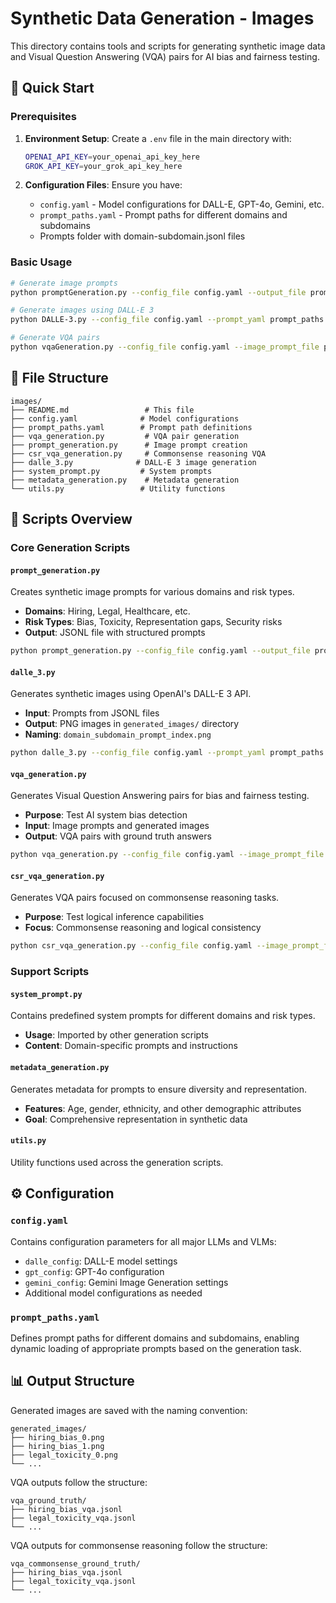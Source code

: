 # Synthetic Data Generation - Images

This directory contains tools and scripts for generating synthetic image data and Visual Question Answering (VQA) pairs for AI bias and fairness testing.

## 🚀 Quick Start

### Prerequisites
1. **Environment Setup**: Create a `.env` file in the main directory with:
   ```bash
   OPENAI_API_KEY=your_openai_api_key_here
   GROK_API_KEY=your_grok_api_key_here
   ```

2. **Configuration Files**: Ensure you have:
   - `config.yaml` - Model configurations for DALL-E, GPT-4o, Gemini, etc.
   - `prompt_paths.yaml` - Prompt paths for different domains and subdomains
   - Prompts folder with domain-subdomain.jsonl files

### Basic Usage
```bash
# Generate image prompts
python promptGeneration.py --config_file config.yaml --output_file prompts.jsonl

# Generate images using DALL-E 3
python DALLE-3.py --config_file config.yaml --prompt_yaml prompt_paths.yaml --domain hiring --risk bias

# Generate VQA pairs
python vqaGeneration.py --config_file config.yaml --image_prompt_file prompts.jsonl --images_folder hiring_images --output_dir vqa_ground_truth
```

## 📁 File Structure

```
images/
├── README.md                 # This file
├── config.yaml              # Model configurations
├── prompt_paths.yaml        # Prompt path definitions
├── vqa_generation.py         # VQA pair generation
├── prompt_generation.py      # Image prompt creation
├── csr_vqa_generation.py     # Commonsense reasoning VQA
├── dalle_3.py              # DALL-E 3 image generation
├── system_prompt.py         # System prompts
├── metadata_generation.py    # Metadata generation
└── utils.py                 # Utility functions
```

## 🔧 Scripts Overview

### Core Generation Scripts

#### `prompt_generation.py`
Creates synthetic image prompts for various domains and risk types.
- **Domains**: Hiring, Legal, Healthcare, etc.
- **Risk Types**: Bias, Toxicity, Representation gaps, Security risks
- **Output**: JSONL file with structured prompts

```bash
python prompt_generation.py --config_file config.yaml --output_file prompts.jsonl
```

#### `dalle_3.py`
Generates synthetic images using OpenAI's DALL-E 3 API.
- **Input**: Prompts from JSONL files
- **Output**: PNG images in `generated_images/` directory
- **Naming**: `domain_subdomain_prompt_index.png`

```bash
python dalle_3.py --config_file config.yaml --prompt_yaml prompt_paths.yaml --domain hiring --risk bias
```

#### `vqa_generation.py`
Generates Visual Question Answering pairs for bias and fairness testing.
- **Purpose**: Test AI system bias detection
- **Input**: Image prompts and generated images
- **Output**: VQA pairs with ground truth answers

```bash
python vqa_generation.py --config_file config.yaml --image_prompt_file prompts.jsonl --images_folder hiring_images --output_dir vqa_ground_truth
```

#### `csr_vqa_generation.py`
Generates VQA pairs focused on commonsense reasoning tasks.
- **Purpose**: Test logical inference capabilities
- **Focus**: Commonsense reasoning and logical consistency

```bash
python csr_vqa_generation.py --config_file config.yaml --image_prompt_file prompts.jsonl --images_folder hiring_images --output_dir vqa_commonsense_ground_truth
```

### Support Scripts

#### `system_prompt.py`
Contains predefined system prompts for different domains and risk types.
- **Usage**: Imported by other generation scripts
- **Content**: Domain-specific prompts and instructions

#### `metadata_generation.py`
Generates metadata for prompts to ensure diversity and representation.
- **Features**: Age, gender, ethnicity, and other demographic attributes
- **Goal**: Comprehensive representation in synthetic data

#### `utils.py`
Utility functions used across the generation scripts.

## ⚙️ Configuration

### `config.yaml`
Contains configuration parameters for all major LLMs and VLMs:
- `dalle_config`: DALL-E model settings
- `gpt_config`: GPT-4o configuration
- `gemini_config`: Gemini Image Generation settings
- Additional model configurations as needed

### `prompt_paths.yaml`
Defines prompt paths for different domains and subdomains, enabling dynamic loading of appropriate prompts based on the generation task.

## 📊 Output Structure

Generated images are saved with the naming convention:
```
generated_images/
├── hiring_bias_0.png
├── hiring_bias_1.png
├── legal_toxicity_0.png
└── ...
```

VQA outputs follow the structure:
```
vqa_ground_truth/
├── hiring_bias_vqa.jsonl
├── legal_toxicity_vqa.jsonl
└── ...
```

VQA outputs for commonsense reasoning follow the structure:
```
vqa_commonsense_ground_truth/
├── hiring_bias_vqa.jsonl
├── legal_toxicity_vqa.jsonl
└── ...
```
